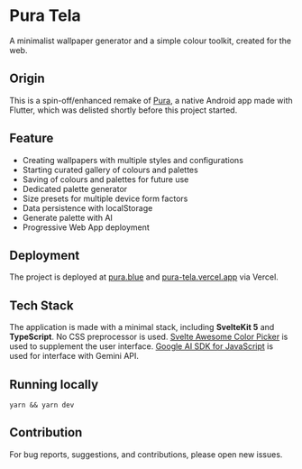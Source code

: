 # Pura Tela
A minimalist wallpaper generator and a simple colour toolkit, created for the web.

## Origin
This is a spin-off/enhanced remake of [Pura](https://github.com/JunoNgx/flutter-pura), a native Android app made with Flutter, which was delisted shortly before this project started.

## Feature
- Creating wallpapers with multiple styles and configurations
- Starting curated gallery of colours and palettes
- Saving of colours and palettes for future use
- Dedicated palette generator
- Size presets for multiple device form factors
- Data persistence with localStorage
- Generate palette with AI
- Progressive Web App deployment

## Deployment
The project is deployed at [pura.blue](https://pura.blue) and [pura-tela.vercel.app](https://pura-tela.vercel.app/) via Vercel.

## Tech Stack
The application is made with a minimal stack, including **SvelteKit 5** and **TypeScript**. No CSS preprocessor is used. [Svelte Awesome Color Picker](https://svelte-awesome-color-picker.vercel.app/) is used to supplement the user interface. [Google AI SDK for JavaScript](https://www.npmjs.com/package/@google/generative-ai) is used for interface with Gemini API.

## Running locally
`yarn && yarn dev`

## Contribution
For bug reports, suggestions, and contributions, please open new issues.
